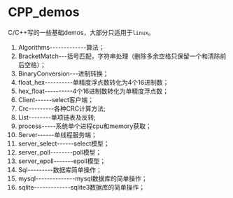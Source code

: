 # CPP_demos
C/C++写的一些基础demos，大部分只适用于`linux`。

1. Algorithms-------------算法；
  1. BracketMatch---括号匹配，字符串处理（删除多余空格只保留一个和清除前后空格）；
2. BinaryConversion---进制转换；
  1. float_hex----------单精度浮点数转化为4个16进制数；
  2. hex_float----------4个16进制数转化为单精度浮点数；
3. Client------select客户端；
4. Crc---------各种CRC计算方法;
5. List--------单项链表及反转;
6. process-----系统单个进程cpu和memory获取；
7. Server------单线程服务端；
  1. server_select------select模型；
  2. server_poll--------poll模型；
  3. server_epoll-------epoll模型；
8. Sql---------数据库简单操作；
  1. mysql--------------mysql数据库的简单操作；
  2. sqlite-------------sqlite3数据库的简单操作；

